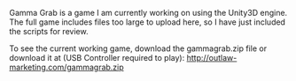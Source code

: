 Gamma Grab is a game I am currently working on using the Unity3D engine. The full game includes files too large to upload here, so I have just included the scripts for review.

To see the current working game, download the gammagrab.zip file or download it at (USB Controller required to play):
http://outlaw-marketing.com/gammagrab.zip 
